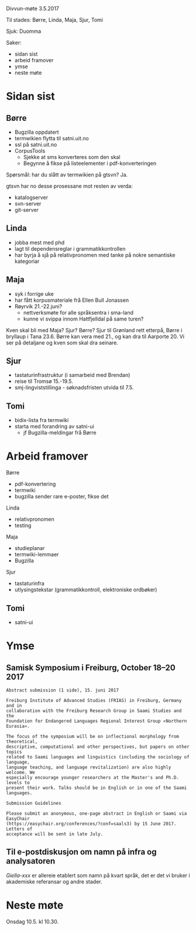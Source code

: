 Divvun-møte 3.5.2017

Til stades: Børre, Linda, Maja, Sjur, Tomi

Sjuk: Duomma

Saker:
* sidan sist
* arbeid framover
* ymse
* neste møte

# Sidan sist

## Børre

* Bugzilla oppdatert
* termwikien flytta til satni.uit.no
* ssl på satni.uit.no
* CorpusTools
    - Sjekke at sms konverteres som den skal
    - Begynne å fikse på listeelementer i pdf-konverteringen

Spørsmål: har du slått av termwikien på gtsvn? Ja.

gtsvn har no desse prosessane mot resten av verda:
* katalogserver
* svn-server
* git-server

## Linda
* jobba mest med phd
* lagt til dependensreglar i grammatikkontrollen
* har byrja å sjå på relativpronomen med tanke på nokre semantiske kategoriar

## Maja
* syk i forrige uke
* har fått korpusmateriale frå Ellen Bull Jonassen
* Røyrvik 21.-22.juni?
    - nettverksmøte for alle språksentra i sma-land
    - kunne vi svippa innom Hattfjelldal på same turen?

Kven skal bli med Maja? Sjur? Børre? Sjur til Grønland rett etterpå,
Børre i bryllaup i Tana 23.6. Børre kan vera med 21., og kan dra til
Aarporte 20. Vi ser på detaljane og kven som skal dra seinare.

## Sjur
* tastaturinfrastruktur (i samarbeid med Brendan)
* reise til Tromsø 15.-19.5.
* smj-lingviststillinga - søknadsfristen utvida til 7.5.

## Tomi
* bidix-lista fra termwiki
* starta med forandring av satni-ui
    - jf Bugzilla-meldingar frå Børre

# Arbeid framover

Børre
* pdf-konvertering
* termwiki
* bugzilla sender rare e-poster, fikse det

Linda
* relativpronomen
* testing

Maja
* studieplanar
* termwiki-lemmaer
* Bugzilla

Sjur
* tastaturinfra
* utlysingstekstar (grammatikkontroll, elektroniske ordbøker)

## Tomi
* satni-ui

# Ymse

## Samisk Symposium i Freiburg, October 18–20 2017

```
Abstract submission (1 side), 15. juni 2017

Freiburg Institute of Advanced Studies (FRIAS) in Freiburg, Germany and in
collaboration with the Freiburg Research Group in Saami Studies and the
Foundation for Endangered Languages Regional Interest Group «Northern Eurasia».

The focus of the symposium will be on inflectional morphology from theoretical,
descriptive, computational and other perspectives, but papers on other topics
related to Saami languages and linguistics (including the sociology of language,
language teaching, and language revitalization) are also highly welcome. We
especially encourage younger researchers at the Master's and Ph.D. levels to
present their work. Talks should be in English or in one of the Saami languages.

Submission Guidelines

Please submit an anonymous, one-page abstract in English or Saami via EasyChair
(https://easychair.org/conferences/?conf=saals3) by 15 June 2017. Letters of
acceptance will be sent in late July.
```

## Til e-postdiskusjon om namn på infra og analysatoren

*Giella-xxx* er allereie etablert som namn på kvart språk, det er det vi
bruker i akademiske referansar og andre stader.

# Neste møte

Onsdag 10.5. kl 10.30.
